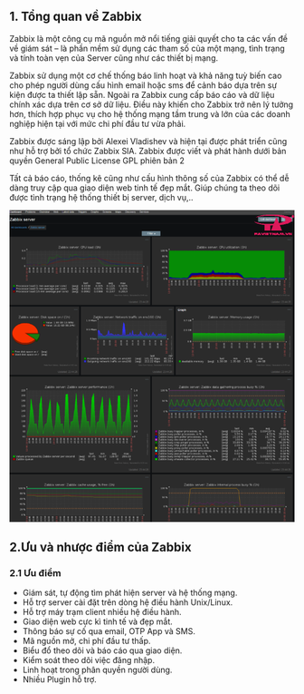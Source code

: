 ## 1. Tổng quan về Zabbix

  Zabbix là một công cụ mã nguồn mở nổi tiếng giải quyết cho ta các vấn đề về giám sát – là phần mềm sử dụng các tham số của một mạng, tình trạng và tính toàn vẹn của Server cũng như các thiết bị mạng.

  Zabbix sử dụng một cơ chế thống báo linh hoạt và khả năng tuỳ biến cao cho phép người dùng cấu hình email hoặc sms để cảnh báo dựa trên sự kiện được ta thiết lập sẵn. Ngoài ra Zabbix cung cấp báo cáo và dữ liệu chính xác dựa trên cơ sở dữ liệu. Điều này khiến cho Zabbix trở nên lý tưởng hơn, thích hợp phục vụ cho hệ thống mạng tầm trung và lớn của các doanh nghiệp hiện tại với mức chi phí đầu tư vừa phải.

  Zabbix được sáng lập bởi Alexei Vladishev và hiện tại được phát triển cũng như hỗ trợ bởi tổ chức Zabbix SIA. Zabbix được viết và phát hành dưới bản quyền General Public License GPL phiên bản 2

  Tất cả báo cáo, thống kê cũng như cấu hình thông số của Zabbix có thể dễ dàng truy cập qua giao diện web tinh tế đẹp mắt. Giúp chúng ta theo dõi được tình trạng hệ thống thiết bị server, dịch vụ,..
<div align="center">
  <img src="https://raw.githubusercontent.com/hogun0qyhun/Internship-process-report/main/monitoring%20tools/Zabbix%20tool/picture/image.png" />
</div>

 ## 2.Ưu và nhược điểm của Zabbix
### 2.1 Ưu điểm

- Giám sát, tự động tìm phát hiện server và hệ thống mạng.
- Hỗ trợ server cài đặt trên dòng hệ điều hành Unix/Linux.
- Hỗ trợ máy trạm client nhiều hệ điều hành.
- Giao diện web cực kì tinh tế và đẹp mắt.
- Thông báo sự cố qua email, OTP App và SMS.
- Mã nguồn mở, chi phí đầu tư thấp.
- Biểu đổ theo dõi và báo cáo qua giao diện.
- Kiểm soát theo dõi việc đăng nhập.
- Linh hoạt trong phân quyền người dùng.
- Nhiều Plugin hỗ trợ.











 
